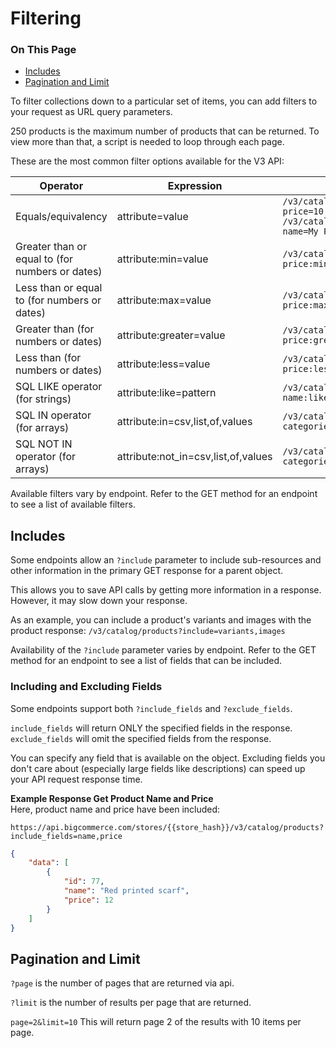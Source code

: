 # Filtering

<div class="otp" id="no-index">

### On This Page
- [Includes](#includes)
- [Pagination and Limit](#pagination-and-limit)

</div>

To filter collections down to a particular set of items, you can add filters to your request as URL query parameters.

250 products is the maximum number of products that can be returned. To view more than that, a script is needed to loop through each page.

These are the most common filter options available for the V3 API: 

| Operator | Expression  | Example | 
|--|--|--|
| Equals/equivalency | attribute=value  | `/v3/catalog/products?price=10` `/v3/catalog/products?name=My Product` |
| Greater than or equal to (for numbers or dates) | attribute:min=value  | `/v3/catalog/products?price:min=10` |
| Less than or equal to (for numbers or dates) | attribute:max=value | `/v3/catalog/products?price:max=10` |
| Greater than (for numbers or dates)| attribute:greater=value | `/v3/catalog/products?price:greater=10` |
| Less than (for numbers or dates) | attribute:less=value | `/v3/catalog/products?price:less=10` |
| SQL LIKE operator (for strings) | attribute:like=pattern | `/v3/catalog/categories?name:like=Shirts` |
| SQL IN operator (for arrays) | attribute:in=csv,list,of,values | `/v3/catalog/products?categories:in=123,456` |
| SQL NOT IN operator (for arrays) | attribute:not_in=csv,list,of,values | `/v3/catalog/products?categories:not_in=123,456` |

Available filters vary by endpoint. Refer to the GET method for an endpoint to see a list of available filters.

## Includes

Some endpoints allow an `?include` parameter to include sub-resources and other information in the primary GET response for a parent object.

This allows you to save API calls by getting more information in a response. However, it may slow down your response.

As an example, you can include a product's variants and images with the product response: `/v3/catalog/products?include=variants,images`

Availability of the `?include` parameter varies by endpoint. Refer to the GET method for an endpoint to see a list of fields that can be included.

### Including and Excluding Fields

Some endpoints support both `?include_fields` and `?exclude_fields`. 

`include_fields` will return ONLY the specified fields in the response. `exclude_fields` will omit the specified fields from the response.

You can specify any field that is available on the object. Excluding fields you don't care about (especially large fields like descriptions) can speed up your API request response time.

**Example Response Get Product Name and Price**  
Here, product name and price have been included:

`https://api.bigcommerce.com/stores/{{store_hash}}/v3/catalog/products?include_fields=name,price`

<!--
title: "Product Name and Price"
subtitle: ""
lineNumbers: true
-->

```json
{
    "data": [
        {
            "id": 77,
            "name": "Red printed scarf",
            "price": 12
        }    
    ]
} 
```

## Pagination and Limit

`?page` is the number of pages that are returned via api.

`?limit` is the number of results per page that are returned.

`page=2&limit=10`
This will return page 2 of the results with 10 items per page.